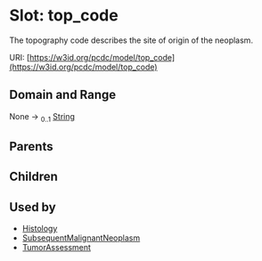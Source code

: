 
# Slot: top_code


The topography code describes the site of origin of the neoplasm.

URI: [https://w3id.org/pcdc/model/top_code](https://w3id.org/pcdc/model/top_code)


## Domain and Range

None &#8594;  <sub>0..1</sub> [String](types/String.md)

## Parents


## Children


## Used by

 * [Histology](Histology.md)
 * [SubsequentMalignantNeoplasm](SubsequentMalignantNeoplasm.md)
 * [TumorAssessment](TumorAssessment.md)
